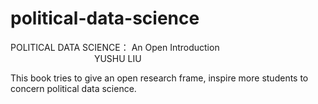 # political-data-science

POLITICAL DATA SCIENCE： An Open Introduction  
                                                                          
YUSHU LIU



This book tries to give an open research frame, inspire more students to concern political data science.
